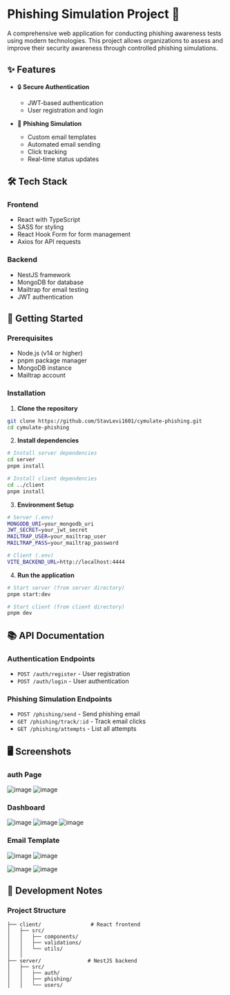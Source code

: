 # Phishing Simulation Project 🎣

A comprehensive web application for conducting phishing awareness tests using modern technologies. This project allows organizations to assess and improve their security awareness through controlled phishing simulations.

## ✨ Features

- 🔒 **Secure Authentication**
  - JWT-based authentication
  - User registration and login

- 📧 **Phishing Simulation**
  - Custom email templates
  - Automated email sending
  - Click tracking
  - Real-time status updates

## 🛠 Tech Stack

### Frontend
- React with TypeScript
- SASS for styling
- React Hook Form for form management
- Axios for API requests

### Backend
- NestJS framework
- MongoDB for database
- Mailtrap for email testing
- JWT authentication

## 🚀 Getting Started

### Prerequisites
- Node.js (v14 or higher)
- pnpm package manager
- MongoDB instance
- Mailtrap account

### Installation

1. **Clone the repository**
```bash
git clone https://github.com/StavLevi1601/cymulate-phishing.git
cd cymulate-phishing
```

2. **Install dependencies**
```bash
# Install server dependencies
cd server
pnpm install

# Install client dependencies
cd ../client
pnpm install
```

3. **Environment Setup**
```bash
# Server (.env)
MONGODB_URI=your_mongodb_uri
JWT_SECRET=your_jwt_secret
MAILTRAP_USER=your_mailtrap_user
MAILTRAP_PASS=your_mailtrap_password

# Client (.env)
VITE_BACKEND_URL=http://localhost:4444
```

4. **Run the application**
```bash
# Start server (from server directory)
pnpm start:dev

# Start client (from client directory)
pnpm dev
```

## 📚 API Documentation

### Authentication Endpoints
- `POST /auth/register` - User registration
- `POST /auth/login` - User authentication

### Phishing Simulation Endpoints
- `POST /phishing/send` - Send phishing email
- `GET /phishing/track/:id` - Track email clicks
- `GET /phishing/attempts` - List all attempts

## 🖥 Screenshots

### auth Page
![image](https://github.com/user-attachments/assets/54214df5-4f34-4085-9159-f28c4fefdc15)
![image](https://github.com/user-attachments/assets/d98c03d0-57df-4c14-9bd6-fbb3ab9c055f)


### Dashboard
![image](https://github.com/user-attachments/assets/c6ac7d56-6468-4802-8b5a-a61ecbe0be3b)
![image](https://github.com/user-attachments/assets/1b35997b-21d8-402c-b683-570f2f1b2b6c)
![image](https://github.com/user-attachments/assets/1a6165e7-5596-4322-bf81-1e3de7cb250f)


### Email Template
![image](https://github.com/user-attachments/assets/fb0a49d3-0e08-4548-a635-35673813a517)
![image](https://github.com/user-attachments/assets/fb485b55-c929-4459-8c0f-73acf557985c)

![image](https://github.com/user-attachments/assets/7938b51b-ca3e-4549-96d3-74a49fb563f1)
![image](https://github.com/user-attachments/assets/476cd228-87d0-4ecd-a198-04310e842531)


## 📝 Development Notes

### Project Structure
```
├── client/                # React frontend
│   ├── src/
│   │   ├── components/
│   │   ├── validations/
│   │   └── utils/
│   │
├── server/               # NestJS backend
│   ├── src/
│   │   ├── auth/
│   │   ├── phishing/
│   │   └── users/
```
